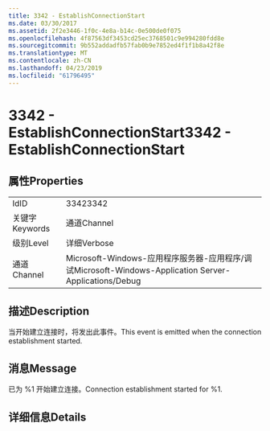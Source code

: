 ```yaml
---
title: 3342 - EstablishConnectionStart
ms.date: 03/30/2017
ms.assetid: 2f2e3446-1f0c-4e8a-b14c-0e500de0f075
ms.openlocfilehash: 4f87563df3453cd25ec3768501c9e994280fdd8e
ms.sourcegitcommit: 9b552addadfb57fab0b9e7852ed4f1f1b8a42f8e
ms.translationtype: MT
ms.contentlocale: zh-CN
ms.lasthandoff: 04/23/2019
ms.locfileid: "61796495"
---
```

# <a name="3342---establishconnectionstart"></a><span data-ttu-id="22d00-102">3342 - EstablishConnectionStart</span><span class="sxs-lookup"><span data-stu-id="22d00-102">3342 - EstablishConnectionStart</span></span>
## <a name="properties"></a><span data-ttu-id="22d00-103">属性</span><span class="sxs-lookup"><span data-stu-id="22d00-103">Properties</span></span>  
  
|||  
|-|-|  
|<span data-ttu-id="22d00-104">Id</span><span class="sxs-lookup"><span data-stu-id="22d00-104">ID</span></span>|<span data-ttu-id="22d00-105">3342</span><span class="sxs-lookup"><span data-stu-id="22d00-105">3342</span></span>|  
|<span data-ttu-id="22d00-106">关键字</span><span class="sxs-lookup"><span data-stu-id="22d00-106">Keywords</span></span>|<span data-ttu-id="22d00-107">通道</span><span class="sxs-lookup"><span data-stu-id="22d00-107">Channel</span></span>|  
|<span data-ttu-id="22d00-108">级别</span><span class="sxs-lookup"><span data-stu-id="22d00-108">Level</span></span>|<span data-ttu-id="22d00-109">详细</span><span class="sxs-lookup"><span data-stu-id="22d00-109">Verbose</span></span>|  
|<span data-ttu-id="22d00-110">通道</span><span class="sxs-lookup"><span data-stu-id="22d00-110">Channel</span></span>|<span data-ttu-id="22d00-111">Microsoft-Windows-应用程序服务器-应用程序/调试</span><span class="sxs-lookup"><span data-stu-id="22d00-111">Microsoft-Windows-Application Server-Applications/Debug</span></span>|  
  
## <a name="description"></a><span data-ttu-id="22d00-112">描述</span><span class="sxs-lookup"><span data-stu-id="22d00-112">Description</span></span>  
 <span data-ttu-id="22d00-113">当开始建立连接时，将发出此事件。</span><span class="sxs-lookup"><span data-stu-id="22d00-113">This event is emitted when the connection establishment started.</span></span>  
  
## <a name="message"></a><span data-ttu-id="22d00-114">消息</span><span class="sxs-lookup"><span data-stu-id="22d00-114">Message</span></span>  
 <span data-ttu-id="22d00-115">已为 %1 开始建立连接。</span><span class="sxs-lookup"><span data-stu-id="22d00-115">Connection establishment started for %1.</span></span>  
  
## <a name="details"></a><span data-ttu-id="22d00-116">详细信息</span><span class="sxs-lookup"><span data-stu-id="22d00-116">Details</span></span>
